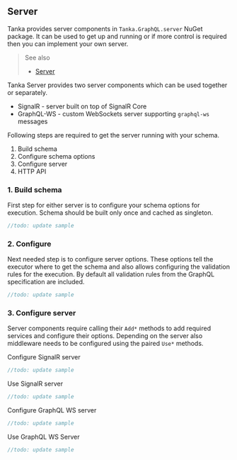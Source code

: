 ## Server

Tanka provides server components in `Tanka.GraphQL.server` NuGet
package. It can be used to get up and running or if more control is
required then you can implement your own server.

> See also
>
> - [Server](xref://server:0-common.md)

Tanka Server provides two server components which can be used together
or separately.

- SignalR - server built on top of SignalR Core
- GraphQL-WS - custom WebSockets server supporting `graphql-ws` messages

Following steps are required to get the server running with your schema.

1. Build schema
2. Configure schema options
3. Configure server
4. HTTP API

### 1. Build schema

First step for either server is to configure your schema options
for execution. Schema should be built only once and cached as singleton.

```csharp
//todo: update sample
```

### 2. Configure

Next needed step is to configure server options. These options tell
the executor where to get the schema and also allows configuring the validation
rules for the execution. By default all validation rules from the GraphQL
specification are included.

```csharp
//todo: update sample
```

### 3. Configure server

Server components require calling their `Add*` methods to add required
services and configure their options. Depending on the server also
middleware needs to be configured using the paired `Use*` methods.

Configure SignalR server

```csharp
//todo: update sample
```

Use SignalR server

```csharp
//todo: update sample
```

Configure GraphQL WS server

```csharp
//todo: update sample
```

Use GraphQL WS Server

```csharp
//todo: update sample
```